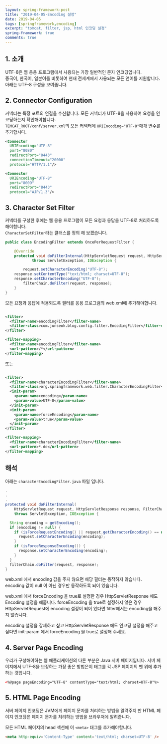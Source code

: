 ```yaml
---
layout: spring-framework-post
title: "2019-04-05-Encoding 설정"
date: 2019-04-05
tags: [springframework,encoding]
excerpt: "tomcat, filter, jsp, html 인코딩 설정"
spring-framework: true
comments: true
---
```



## 1. 소개

UTF-8은 웹 응용 프로그램에서 사용되는 가장 일반적인 문자 인코딩입니다.  
중국어, 한국어, 일본어를 비롯하여 현재 전세계에서 사용되는 모든 언어를 지원합니다.  
아래는 UTF-8 구성을 보여줍니다.

## 2. Connector Configuration

커넥터는 특정 포트의 연결을 수신합니다. 모든 커넥터가 UTF-8을 사용하여 요청을 인코딩하는지 확인해야합니다.  
`TEMCAT_ROOT/conf/server.xml`의 모든 커넥터에 `URIEncoding="UTF-8"`매개 변수를 추가합시다.  

~~~xml
<Connector
  URIEncoding="UTF-8"
  port="8080"
  redirectPort="8443"
  connectionTimeout="20000"
  protocol="HTTP/1.1"/>

<Connector
  URIEncoding="UTF-8"
  port="8009"
  redirectPort="8443"
  protocol="AJP/1.3"/>
~~~

## 3. Character Set Filter

커넥터를 구성한 후에는 웹 응용 프로그램이 모든 요청과 응답을 UTF-8로 처리하도록해야합니다.  
`CharacterSetFilter`라는 클래스를 정의 해 보겠습니다.  

~~~java
public class EncodingFilter extends OncePerRequestFilter {

	@Override
	protected void doFilterInternal(HttpServletRequest request, HttpServletResponse response, FilterChain filterChain)
			throws ServletException, IOException {

		request.setCharacterEncoding("UTF-8");
    response.setContentType("text/html; charset=UTF-8");
    response.setCharacterEncoding("UTF-8");
		filterChain.doFilter(request, response);
	}
}

~~~


모든 요청과 응답에 적용되도록 필터를 응용 프로그램의 web.xml에 추가해야합니다.  

~~~xml

<filter>
  <filter-name>encodingFilter</filter-name>
  <filter-class>com.junseok.blog.config.filter.EncodingFilter</filter-class>
</filter>

<filter-mapping>
  <filter-name>encodingFilter</filter-name>
  <url-pattern>/*</url-pattern>
</filter-mapping>
~~~

또는  

~~~xml

<filter>
  <filter-name>characterEncodingFilter</filter-name>
  <filter-class>org.springframework.web.filter.CharacterEncodingFilter</filter-class>
  <init-param>
    <param-name>encoding</param-name>
    <param-value>UTF-8</param-value>
  </init-param>
  <init-param>  
    <param-name>forceEncoding</param-name>  
    <param-value>true</param-value>  
  </init-param>  
</filter>

<filter-mapping>
  <filter-name>characterEncodingFilter</filter-name>
  <url-pattern>*.do</url-pattern>
</filter-mapping>
~~~

## 해석

아래는 `characterEncodingFilter.java` 파일 입니다.  

~~~Java
.
.
.
protected void doFilterInternal(
    HttpServletRequest request, HttpServletResponse response, FilterChain filterChain)
    throws ServletException, IOException {

  String encoding = getEncoding();
  if (encoding != null) {
    if (isForceRequestEncoding() || request.getCharacterEncoding() == null) {
      request.setCharacterEncoding(encoding);
    }
    if (isForceResponseEncoding()) {
      response.setCharacterEncoding(encoding);
    }
  }
  filterChain.doFilter(request, response);
}
~~~



web.xml 에서 encoding 값을 주지 않으면 해당 필터는 동작하지 않습니다.
encoding 값이 null 이 아닌 경우만 동작하도록 되어 있습니다.  

web.xml 에서 forceEncoding 을 true로 설정한 경우 HttpServletResponse 에도 Encoding 설정을 해줍니다.
forceEncoding 을 true로 설정하지 않은 경우 HttpServletRequest에 encoding 설정이 되어 있다면
filter에서는 encoding을 해주지 않습니다.  

encoding 설정을 강제하고 싶고 HttpServletResponse 에도 인코딩 설정을 해주고 싶다면
init-param 에서 forceEncoding 을 true로 설정해 주세요.


## 4. Server Page Encoding

우리가 구성해야하는 웹 애플리케이션의 다른 부분은 Java 서버 페이지입니다. 서버 페이지에서 UTF-8을 보장하는 가장 좋은 방법은이 태그를 각 JSP 페이지의 맨 위에 추가하는 것입니다.  

~~~html
<%@page pageEncoding="UTF-8" contentType="text/html; charset=UTF-8"%>
~~~

## 5. HTML Page Encoding

서버 페이지 인코딩은 JVM에게 페이지 문자를 처리하는 방법을 알려주지 만 HTML 페이지 인코딩은 페이지 문자를 처리하는 방법을 브라우저에 알려줍니다.  

모든 HTML 페이지의 head 섹션에 이 `<meta>` 태그를 추가해야합니다.  

~~~html
<meta http-equiv='Content-Type' content='text/html; charset=UTF-8' />
~~~
